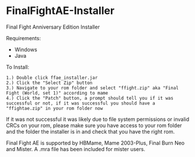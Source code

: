 # FinalFightAE-Installer
Final Fight Anniversary Edition Installer

Requirements:

 * Windows
 * Java

To Install:

	1.) Double click ffae_installer.jar
	2.) Click the "Select Zip" button
	3.) Navigate to your rom folder and select "ffight.zip" aka "Final Fight (World, set 1)" according to mame
	4.) Click the "Patch" button, a prompt should tell you if it was successful or not, if it was successful you should have a "ffightae.zip" in your rom folder now

If it was not successful it was likely due to file system permissions or invalid CRCs on your rom, please make sure you have access to your rom folder and the folder the installer is in and check that you have the right rom.

Final Fight AE is supported by HBMame, Mame 2003-Plus, Final Burn Neo and Mister.  A .mra file has been included for mister users.